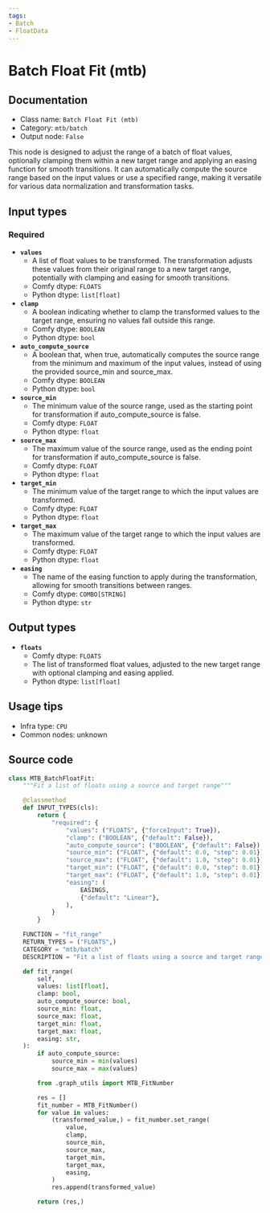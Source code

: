 ```yaml
---
tags:
- Batch
- FloatData
---
```


# Batch Float Fit (mtb)
## Documentation
- Class name: `Batch Float Fit (mtb)`
- Category: `mtb/batch`
- Output node: `False`

This node is designed to adjust the range of a batch of float values, optionally clamping them within a new target range and applying an easing function for smooth transitions. It can automatically compute the source range based on the input values or use a specified range, making it versatile for various data normalization and transformation tasks.
## Input types
### Required
- **`values`**
    - A list of float values to be transformed. The transformation adjusts these values from their original range to a new target range, potentially with clamping and easing for smooth transitions.
    - Comfy dtype: `FLOATS`
    - Python dtype: `list[float]`
- **`clamp`**
    - A boolean indicating whether to clamp the transformed values to the target range, ensuring no values fall outside this range.
    - Comfy dtype: `BOOLEAN`
    - Python dtype: `bool`
- **`auto_compute_source`**
    - A boolean that, when true, automatically computes the source range from the minimum and maximum of the input values, instead of using the provided source_min and source_max.
    - Comfy dtype: `BOOLEAN`
    - Python dtype: `bool`
- **`source_min`**
    - The minimum value of the source range, used as the starting point for transformation if auto_compute_source is false.
    - Comfy dtype: `FLOAT`
    - Python dtype: `float`
- **`source_max`**
    - The maximum value of the source range, used as the ending point for transformation if auto_compute_source is false.
    - Comfy dtype: `FLOAT`
    - Python dtype: `float`
- **`target_min`**
    - The minimum value of the target range to which the input values are transformed.
    - Comfy dtype: `FLOAT`
    - Python dtype: `float`
- **`target_max`**
    - The maximum value of the target range to which the input values are transformed.
    - Comfy dtype: `FLOAT`
    - Python dtype: `float`
- **`easing`**
    - The name of the easing function to apply during the transformation, allowing for smooth transitions between ranges.
    - Comfy dtype: `COMBO[STRING]`
    - Python dtype: `str`
## Output types
- **`floats`**
    - Comfy dtype: `FLOATS`
    - The list of transformed float values, adjusted to the new target range with optional clamping and easing applied.
    - Python dtype: `list[float]`
## Usage tips
- Infra type: `CPU`
- Common nodes: unknown


## Source code
```python
class MTB_BatchFloatFit:
    """Fit a list of floats using a source and target range"""

    @classmethod
    def INPUT_TYPES(cls):
        return {
            "required": {
                "values": ("FLOATS", {"forceInput": True}),
                "clamp": ("BOOLEAN", {"default": False}),
                "auto_compute_source": ("BOOLEAN", {"default": False}),
                "source_min": ("FLOAT", {"default": 0.0, "step": 0.01}),
                "source_max": ("FLOAT", {"default": 1.0, "step": 0.01}),
                "target_min": ("FLOAT", {"default": 0.0, "step": 0.01}),
                "target_max": ("FLOAT", {"default": 1.0, "step": 0.01}),
                "easing": (
                    EASINGS,
                    {"default": "Linear"},
                ),
            }
        }

    FUNCTION = "fit_range"
    RETURN_TYPES = ("FLOATS",)
    CATEGORY = "mtb/batch"
    DESCRIPTION = "Fit a list of floats using a source and target range"

    def fit_range(
        self,
        values: list[float],
        clamp: bool,
        auto_compute_source: bool,
        source_min: float,
        source_max: float,
        target_min: float,
        target_max: float,
        easing: str,
    ):
        if auto_compute_source:
            source_min = min(values)
            source_max = max(values)

        from .graph_utils import MTB_FitNumber

        res = []
        fit_number = MTB_FitNumber()
        for value in values:
            (transformed_value,) = fit_number.set_range(
                value,
                clamp,
                source_min,
                source_max,
                target_min,
                target_max,
                easing,
            )
            res.append(transformed_value)

        return (res,)

```
